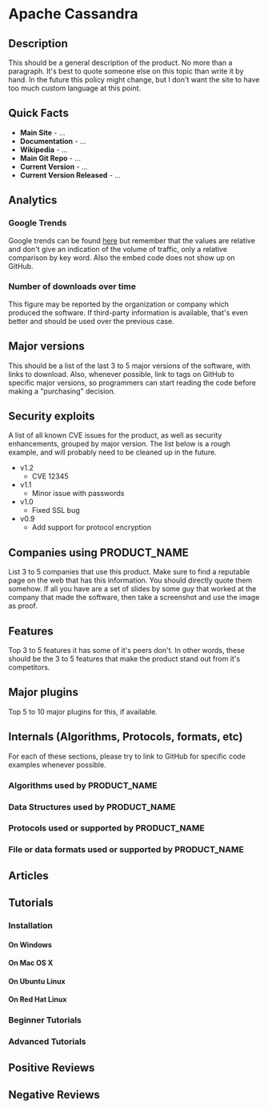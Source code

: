# Apache Cassandra


## Description

This should be a general description of the product. No more than a paragraph. It's best to quote someone else on this topic than write it by hand. In the future this policy might change, but I don't want the site to have too much custom language at this point.

## Quick Facts

* **Main Site** - ...
* **Documentation** - ...
* **Wikipedia** - ...
* **Main Git Repo** - ...
* **Current Version** - ...
* **Current Version Released** - ...

## Analytics

### Google Trends

Google trends can be found [here](http://google.com/trends) but remember that the values are relative and don't give an indication of the volume of traffic, only a relative comparison by key word. Also the embed code does not show up on GitHub.

### Number of downloads over time

This figure may be reported by the organization or company which produced the software. If third-party information is available, that's even better and should be used over the previous case.

## Major versions

This should be a list of the last 3 to 5 major versions of the software, with links to download. Also, whenever possible, link to tags on GitHub to specific major versions, so programmers can start reading the code before making a "purchasing" decision.

## Security exploits

A list of all known CVE issues for the product, as well as security enhancements, grouped by major version. The list below is a rough example, and will probably need to be cleaned up in the future.

* v1.2
  - CVE 12345
* v1.1
  - Minor issue with passwords
* v1.0 
  - Fixed SSL bug 
* v0.9
  - Add support for protocol encryption

## Companies using PRODUCT_NAME

List 3 to 5 companies that use this product. Make sure to find a reputable page on the web that has this information. You should directly quote them somehow. If all you have are a set of slides by some guy that worked at the company that made the software, then take a screenshot and use the image as proof.

## Features

Top 3 to 5 features it has some of it's peers don't. In other words, these should be the 3 to 5 features that make the product stand out from it's competitors.

## Major plugins

Top 5 to 10 major plugins for this, if available.

## Internals (Algorithms, Protocols, formats, etc)

For each of these sections, please try to link to GitHub for specific code examples whenever possible.

### Algorithms used by PRODUCT_NAME

### Data Structures used by PRODUCT_NAME

### Protocols used or supported by PRODUCT_NAME

### File or data formats used or supported by PRODUCT_NAME


## Articles


## Tutorials

### Installation


#### On Windows


#### On Mac OS X


#### On Ubuntu Linux


#### On Red Hat Linux


### Beginner Tutorials


### Advanced Tutorials


## Positive Reviews


## Negative Reviews

